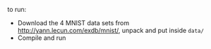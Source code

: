 to run:

* Download the 4 MNIST data sets from http://yann.lecun.com/exdb/mnist/, unpack and put inside `data/`
* Compile and run
